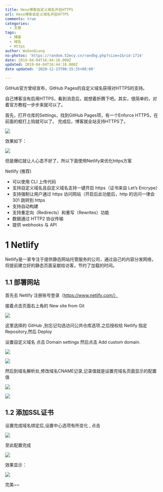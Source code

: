 ```yaml
---
title: Hexo博客自定义域名开启HTTPS
url: Hexo博客自定义域名开启HTTPS
comments: true
categories:
  - 文章
tags:
  - 博客
  - 域名
  - Https
author: WuGenQiang
no-photos: 'https://random.52ecy.cn/randbg.php?size=1&rid-1714'
date: 2019-04-04T16:44:18.000Z
updated: 2019-04-04T16:44:18.000Z
date updated: '2020-12-23T00:15:35+08:00'

---
```


GitHub官方曾经宣布，GitHub Pages的自定义域名获得对HTTPS的支持。

自己博客没有启用HTTPS，看到消息后，就想着折腾下吧。其实，很简单的，对着官方教程一步步来就可以了。

首先，打开仓库的Settings，找到GitHub Pages项，有一个Enforce HTTPS，在前面的框打上钩就可以了。
完成后，博客就全站支持HTTPS了。

<!--more-->

![](https://wugenqiang.github.io/PictureBed/pictures/20190404165057.png)

效果如下：

![](https://wugenqiang.github.io/PictureBed/pictures/20190404165246.png)

但是爆红就让人心态不好了，所以下面使用Netlify来优化https方案

Netlify (推荐)

-   可以使用 CLI 上传代码
-   支持自定义域名且自定义域名支持一键开启 https（证书来自 Let’s Encrype）
-   支持强制让用户通过 https 访问网站（开启后此功能后，http 的访问一律会 301 跳转到 https
-   支持自动构建
-   支持重定向（Redirects）和重写（Rewrites）功能
-   数据通过 HTTP2 协议传输
-   提供 webhooks 与 API

# 1 Netlify

Netlify是一家专注于提供静态网站托管服务的公司，通过自己的内容分发网络，将提前建立好的静态页面呈献给访客，节约了加载的时间。

## 1.1 部署网站

首先去 Netlify 注册账号登录（https://www.netlify.com/）

接着点击页面右上角的 New site from Git

![](https://wugenqiang.github.io/PictureBed/pictures/20190404170805.png)

这里选择的 GitHub ,别忘记勾选访问公共仓库选项.之后授权给 Netlify 指定Repository,然后 Deploy

设置自定义域名
点击 Domain settings 然后点击 Add custom domain.

![](https://wugenqiang.github.io/PictureBed/pictures/20190404171035.png)

![](https://wugenqiang.github.io/PictureBed/pictures/20190404171134.png)

然后到域名解析处,修改域名CNAME记录,记录值就是设置完域名页面显示的配置值

![](https://wugenqiang.github.io/PictureBed/pictures/20190404172505.png)

![](https://wugenqiang.github.io/PictureBed/pictures/20190404172429.png)

## 1.2 添加SSL证书

设置完成域名绑定后,设置中心选项有所变化 , 点击

![](https://wugenqiang.github.io/PictureBed/pictures/20190404173233.png)

至此配置完成

![](https://wugenqiang.github.io/PictureBed/pictures/20190404173821.png)

效果显示：

![](https://wugenqiang.github.io/PictureBed/pictures/20190404174519.png)

完美~~
